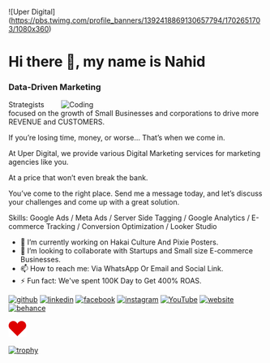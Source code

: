 ![Uper Digital]
(https://pbs.twimg.com/profile_banners/1392418869130657794/1702651703/1080x360)
<H1> Hi there 👋, my name is Nahid </H1>
<h3> Data-Driven Marketing </h3>
<img align="right" alt="Coding" width="400" src="https://media.tenor.com/rePDfDWO3XoAAAAd/hacking.gif">
Strategists focused on the growth of Small Businesses and corporations to drive more REVENUE and CUSTOMERS. 

If you’re losing time, money, or worse... That’s when we come in. 

At Uper Digital, we provide various Digital Marketing services for marketing agencies like you. 

At a price that won’t even break the bank.

You’ve come to the right place. Send me a message today, and let’s discuss your challenges and come up with a great solution.

Skills: Google Ads / Meta Ads / Server Side Tagging / Google Analytics / E-commerce Tracking / Conversion Optimization / Looker Studio

- 🔭 I’m currently working on Hakai Culture And Pixie Posters. 
- 👯 I’m looking to collaborate with Startups and Small size E-commerce Businesses. 
- 📫 How to reach me: Via WhatsApp Or Email and Social Link. 
- ⚡ Fun fact: We've spent 100K Day to Get 400% ROAS. 


[<img src='https://cdn.jsdelivr.net/npm/simple-icons@3.0.1/icons/github.svg' alt='github' height='40'>](https://github.com/https://github.com/hasanshahrearnahid/)  [<img src='https://cdn.jsdelivr.net/npm/simple-icons@3.0.1/icons/linkedin.svg' alt='linkedin' height='40'>](https://www.linkedin.com/in/https://www.linkedin.com/in/hasanshahrearnahid//)  [<img src='https://cdn.jsdelivr.net/npm/simple-icons@3.0.1/icons/facebook.svg' alt='facebook' height='40'>](https://www.facebook.com/https://www.linkedin.com/in/hasanshahrearnahid/)  [<img src='https://cdn.jsdelivr.net/npm/simple-icons@3.0.1/icons/instagram.svg' alt='instagram' height='40'>](https://www.instagram.com/https://www.instagram.com/hasanshahrearnahid//)  [<img src='https://cdn.jsdelivr.net/npm/simple-icons@3.0.1/icons/youtube.svg' alt='YouTube' height='40'>](https://www.youtube.com/channel/https://www.youtube.com/channel/UCVHEG2X2qm2IGACYhWFwd0w)  [<img src='https://cdn.jsdelivr.net/npm/simple-icons@3.0.1/icons/icloud.svg' alt='website' height='40'>](https://uperdigital.com)  [<img src='https://cdn.jsdelivr.net/npm/simple-icons@3.0.1/icons/behance.svg' alt='behance' height='40'>](https://www.behance.net/nahidkhan60)  

<a href='https://docs.github.com/en/github/supporting-the-open-source-community-with-github-sponsors'><img src='https://raw.githubusercontent.com/acervenky/animated-github-badges/master/assets/sponsorbadge.gif' width='35' height='35'></a> 

[![trophy](https://github-profile-trophy.vercel.app/?username=https://github.com/hasanshahrearnahid/)](https://github.com/ryo-ma/github-profile-trophy)

